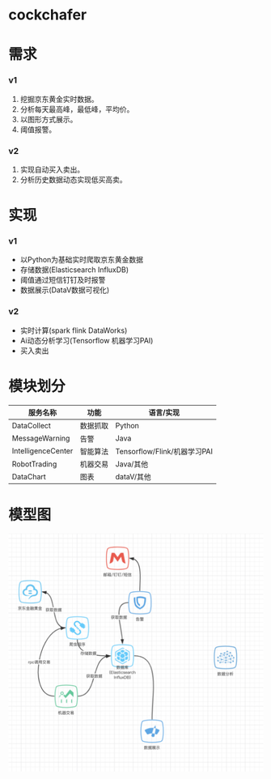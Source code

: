 # cockchafer
# 需求

### v1

1. 挖掘京东黄金实时数据。
2. 分析每天最高峰，最低峰，平均价。
3. 以图形方式展示。
4. 阈值报警。

### v2
1. 实现自动买入卖出。
2. 分析历史数据动态实现低买高卖。




# 实现

### v1
- 以Python为基础实时爬取京东黄金数据
- 存储数据(Elasticsearch InfluxDB)
- 阈值通过短信钉钉及时报警
- 数据展示(DataV数据可视化)

### v2
- 实时计算(spark flink DataWorks)
- Ai动态分析学习(Tensorflow 机器学习PAI)
- 买入卖出

# 模块划分
服务名称 | 功能 | 语言/实现
--- | --- | ---
DataCollect | 数据抓取 | Python
MessageWarning | 告警 | Java
IntelligenceCenter | 智能算法 | Tensorflow/Flink/机器学习PAI
RobotTrading | 机器交易 | Java/其他
DataChart | 图表 | dataV/其他

# 模型图
![License](jdhj.png)